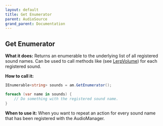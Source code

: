 ```yaml
---
layout: default
title: Get Enumerator
parent: AudioSource
grand_parent: Documentation
---
```


## Get Enumerator
**What it does:**
Returns an enumerable to the underlying list of all registered sound names. Can be used to call methods like (see [LerpVolume](https://mathewhdyt.github.io/Unity-Audio-Manager/docs/documentation/audiosource/lerp_volume/)) for each registered sound.

**How to call it:**
```csharp
IEnumerable<string> sounds = am.GetEnumerator();

foreach (var name in sounds) {
	// Do something with the registered sound name.
}
```

**When to use it:**
When you want to repeat an action for every sound name that has been registered with the AudioManager.

